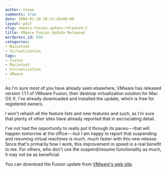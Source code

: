 ```yaml
---
author: slowe
comments: true
date: 2008-01-29 20:21:28+00:00
layout: post
slug: vmware-fusion-update-released-2
title: VMware Fusion Update Released
wordpress_id: 616
categories:
- Macintosh
- Virtualization
tags:
- Fusion
- Macintosh
- Virtualization
- VMware
---
```


As I'm sure most of you have already seen elsewhere, VMware has released version 1.1.1 of VMware Fusion, their desktop virtualization solution for Mac OS X. I've already downloaded and installed the update, which is free for registered owners.

I won't rehash all the feature lists and new features and such, as I'm sure that plenty of other sites have already reported that in excruciating detail.

I've not had the opportunity to really put it through its paces---that will happen tomorrow at the office---but I am happy to report that suspending and resuming virtual machines is much, much faster with this new release. Since that's primarily how I work, this improvement in speed is a real benefit to me. For others, who don't use the suspend/resume functionality as much, it may not be as beneficial.

You can download the Fusion update from [VMware's web site](http://www.vmware.com/mac/).
